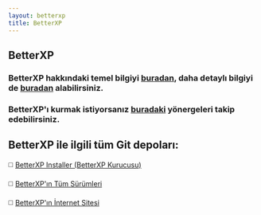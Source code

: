 ```yaml
---
layout: betterxp
title: BetterXP
---
```

## BetterXP
### BetterXP hakkındaki temel bilgiyi [buradan](https://betterxp.ml/index.html), daha detaylı bilgiyi de [buradan](https://betterxp.ml/detaylar.html) alabilirsiniz.
### BetterXP'ı kurmak istiyorsanız [buradaki](https://betterxp.ml/kurulum.html) yönergeleri takip edebilirsiniz.
## BetterXP ile ilgili tüm Git depoları:

◻️ [BetterXP Installer (BetterXP Kurucusu)](https://github.com/MuKonqi/BetterXP/tree/main/Installer)

◻️ [BetterXP'ın Tüm Sürümleri](https://github.com/MuKonqi/BetterXP/tree/main/BetterXP)

◻️ [BetterXP'ın İnternet Sitesi](https://github.com/MuKonqi/betterxp.ml)
